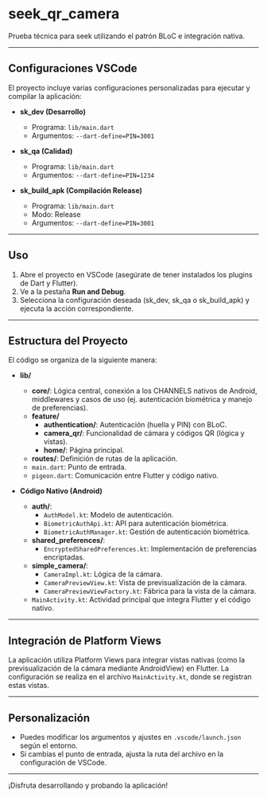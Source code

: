 # seek_qr_camera

Prueba técnica para seek utilizando el patrón BLoC e integración nativa.

---

## Configuraciones VSCode

El proyecto incluye varias configuraciones personalizadas para ejecutar y compilar la aplicación:

- **sk_dev (Desarrollo)**
  - Programa: `lib/main.dart`
  - Argumentos: `--dart-define=PIN=3001`

- **sk_qa (Calidad)**
  - Programa: `lib/main.dart`
  - Argumentos: `--dart-define=PIN=1234`

- **sk_build_apk (Compilación Release)**
  - Programa: `lib/main.dart`
  - Modo: Release
  - Argumentos: `--dart-define=PIN=3001`

---

## Uso

1. Abre el proyecto en VSCode (asegúrate de tener instalados los plugins de Dart y Flutter).
2. Ve a la pestaña **Run and Debug**.
3. Selecciona la configuración deseada (sk_dev, sk_qa o sk_build_apk) y ejecuta la acción correspondiente.

---

## Estructura del Proyecto

El código se organiza de la siguiente manera:

- **lib/**
  - **core/**: Lógica central, conexión a los CHANNELS nativos de Android, middlewares y casos de uso (ej. autenticación biométrica y manejo de preferencias).
  - **feature/**
    - **authentication/**: Autenticación (huella y PIN) con BLoC.
    - **camera_qr/**: Funcionalidad de cámara y códigos QR (lógica y vistas).
    - **home/**: Página principal.
  - **routes/**: Definición de rutas de la aplicación.
  - `main.dart`: Punto de entrada.
  - `pigeon.dart`: Comunicación entre Flutter y código nativo.

- **Código Nativo (Android)**
  - **auth/**: 
    - `AuthModel.kt`: Modelo de autenticación.
    - `BiometricAuthApi.kt`: API para autenticación biométrica.
    - `BiometricAuthManager.kt`: Gestión de autenticación biométrica.
  - **shared_preferences/**:  
    - `EncryptedSharedPreferences.kt`: Implementación de preferencias encriptadas.
  - **simple_camera/**:
    - `CameraImpl.kt`: Lógica de la cámara.
    - `CameraPreviewView.kt`: Vista de previsualización de la cámara.
    - `CameraPreviewViewFactory.kt`: Fábrica para la vista de la cámara.
  - `MainActivity.kt`: Actividad principal que integra Flutter y el código nativo.

---

## Integración de Platform Views

La aplicación utiliza Platform Views para integrar vistas nativas (como la previsualización de la cámara mediante AndroidView) en Flutter. La configuración se realiza en el archivo `MainActivity.kt`, donde se registran estas vistas.

---

## Personalización

- Puedes modificar los argumentos y ajustes en `.vscode/launch.json` según el entorno.
- Si cambias el punto de entrada, ajusta la ruta del archivo en la configuración de VSCode.

---

¡Disfruta desarrollando y probando la aplicación!